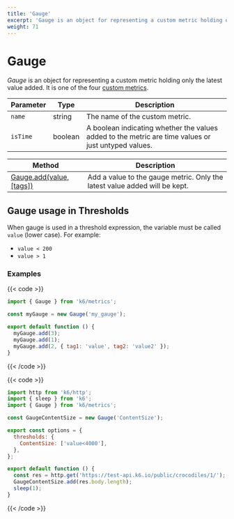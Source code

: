 ```yaml
---
title: 'Gauge'
excerpt: 'Gauge is an object for representing a custom metric holding only the latest value added.'
weight: 71
---
```


# Gauge

_Gauge_ is an object for representing a custom metric holding only the latest value added. It is one of the four [custom metrics](https://grafana.com/docs/k6/<K6_VERSION>/javascript-api/k6-metrics).

| Parameter | Type    | Description                                                                                         |
| --------- | ------- | --------------------------------------------------------------------------------------------------- |
| `name`    | string  | The name of the custom metric.                                                                      |
| `isTime`  | boolean | A boolean indicating whether the values added to the metric are time values or just untyped values. |

| Method                                                                 | Description                                                                |
| ---------------------------------------------------------------------- | -------------------------------------------------------------------------- |
| [Gauge.add(value, [tags])](https://grafana.com/docs/k6/<K6_VERSION>/javascript-api/k6-metrics/gauge/gauge-add) | Add a value to the gauge metric. Only the latest value added will be kept. |

## Gauge usage in Thresholds

When gauge is used in a threshold expression, the variable must be called `value` (lower case).
For example:

- `value < 200`
- `value > 1`

### Examples

{{< code >}}

```javascript
import { Gauge } from 'k6/metrics';

const myGauge = new Gauge('my_gauge');

export default function () {
  myGauge.add(3);
  myGauge.add(1);
  myGauge.add(2, { tag1: 'value', tag2: 'value2' });
}
```

{{< /code >}}

{{< code >}}

```javascript
import http from 'k6/http';
import { sleep } from 'k6';
import { Gauge } from 'k6/metrics';

const GaugeContentSize = new Gauge('ContentSize');

export const options = {
  thresholds: {
    ContentSize: ['value<4000'],
  },
};

export default function () {
  const res = http.get('https://test-api.k6.io/public/crocodiles/1/');
  GaugeContentSize.add(res.body.length);
  sleep(1);
}
```

{{< /code >}}
